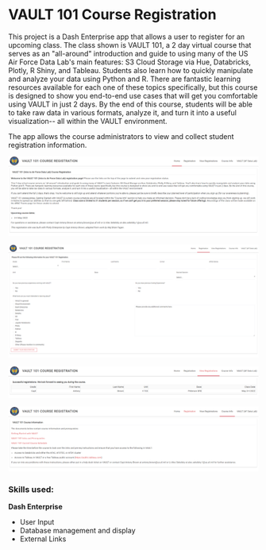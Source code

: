 # VAULT 101 Course Registration

This project is a Dash Enterprise app that allows a user to register for an upcoming class.  The class shown is VAULT 101, a 2 day virtual course that serves as an "all-around" introduction and guide to using many of the US Air Force Data Lab's main features: S3 Cloud Storage via Hue, Databricks, Plotly, R Shiny, and Tableau. Students also learn how to quickly manipulate and analyze your data using Python and R.  There are fantastic learning resources available for each one of these topics specifically, but this course is designed to show you end-to-end use cases that will get you comfortable using VAULT in just 2 days. By the end of this course, students will be able to take raw data in various formats, analyze it, and turn it into a useful visualization-- all within the VAULT environment.

The app allows the course administrators to view and collect student registration information.

![Registration 1](https://github.com/antonyebrown/VAULT_Registration/blob/main/vaultreg1.PNG)

![Registration 2](https://github.com/antonyebrown/VAULT_Registration/blob/main/vaultreg2.PNG)

![Registration 3](https://github.com/antonyebrown/VAULT_Registration/blob/main/vaultreg3.PNG)

![Registration 4](https://github.com/antonyebrown/VAULT_Registration/blob/main/vaultreg4.PNG)

### Skills used:
	
**Dash Enterprise**
* User Input
* Database management and display
* External Links
